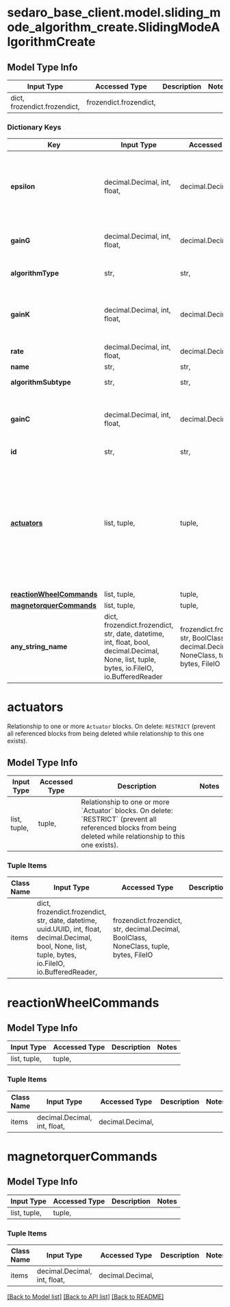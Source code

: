 # sedaro_base_client.model.sliding_mode_algorithm_create.SlidingModeAlgorithmCreate

## Model Type Info
Input Type | Accessed Type | Description | Notes
------------ | ------------- | ------------- | -------------
dict, frozendict.frozendict,  | frozendict.frozendict,  |  | 

### Dictionary Keys
Key | Input Type | Accessed Type | Description | Notes
------------ | ------------- | ------------- | ------------- | -------------
**epsilon** | decimal.Decimal, int, float,  | decimal.Decimal,  | The sliding mode boundary layer. Higher values may produce more error, but less chattering. | 
**gainG** | decimal.Decimal, int, float,  | decimal.Decimal,  | Scales the overall speed of convergence. | 
**algorithmType** | str,  | str,  |  | must be one of ["ATTITUDE_CONTROL", ] 
**gainK** | decimal.Decimal, int, float,  | decimal.Decimal,  | Alters the relative weighting between angular rate error. | 
**rate** | decimal.Decimal, int, float,  | decimal.Decimal,  |  | 
**name** | str,  | str,  |  | 
**algorithmSubtype** | str,  | str,  |  | must be one of ["SLIDING_MODE", ] 
**gainC** | decimal.Decimal, int, float,  | decimal.Decimal,  | Dictates the strength of the magnetorquer desaturation torques. | 
**id** | str,  | str,  |  | [optional] 
**[actuators](#actuators)** | list, tuple,  | tuple,  | Relationship to one or more &#x60;Actuator&#x60; blocks. On delete: &#x60;RESTRICT&#x60; (prevent all referenced blocks from being deleted while relationship to this one exists). | [optional] 
**[reactionWheelCommands](#reactionWheelCommands)** | list, tuple,  | tuple,  |  | [optional] 
**[magnetorquerCommands](#magnetorquerCommands)** | list, tuple,  | tuple,  |  | [optional] 
**any_string_name** | dict, frozendict.frozendict, str, date, datetime, int, float, bool, decimal.Decimal, None, list, tuple, bytes, io.FileIO, io.BufferedReader | frozendict.frozendict, str, BoolClass, decimal.Decimal, NoneClass, tuple, bytes, FileIO | any string name can be used but the value must be the correct type | [optional]

# actuators

Relationship to one or more `Actuator` blocks. On delete: `RESTRICT` (prevent all referenced blocks from being deleted while relationship to this one exists).

## Model Type Info
Input Type | Accessed Type | Description | Notes
------------ | ------------- | ------------- | -------------
list, tuple,  | tuple,  | Relationship to one or more &#x60;Actuator&#x60; blocks. On delete: &#x60;RESTRICT&#x60; (prevent all referenced blocks from being deleted while relationship to this one exists). | 

### Tuple Items
Class Name | Input Type | Accessed Type | Description | Notes
------------- | ------------- | ------------- | ------------- | -------------
items | dict, frozendict.frozendict, str, date, datetime, uuid.UUID, int, float, decimal.Decimal, bool, None, list, tuple, bytes, io.FileIO, io.BufferedReader,  | frozendict.frozendict, str, decimal.Decimal, BoolClass, NoneClass, tuple, bytes, FileIO |  | 

# reactionWheelCommands

## Model Type Info
Input Type | Accessed Type | Description | Notes
------------ | ------------- | ------------- | -------------
list, tuple,  | tuple,  |  | 

### Tuple Items
Class Name | Input Type | Accessed Type | Description | Notes
------------- | ------------- | ------------- | ------------- | -------------
items | decimal.Decimal, int, float,  | decimal.Decimal,  |  | 

# magnetorquerCommands

## Model Type Info
Input Type | Accessed Type | Description | Notes
------------ | ------------- | ------------- | -------------
list, tuple,  | tuple,  |  | 

### Tuple Items
Class Name | Input Type | Accessed Type | Description | Notes
------------- | ------------- | ------------- | ------------- | -------------
items | decimal.Decimal, int, float,  | decimal.Decimal,  |  | 

[[Back to Model list]](../../README.md#documentation-for-models) [[Back to API list]](../../README.md#documentation-for-api-endpoints) [[Back to README]](../../README.md)

